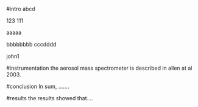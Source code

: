 #intro
abcd


123
111

aaaaa

bbbbbbbb
cccdddd


john1

#instrumentation
the aerosol mass spectrometer is described in allen at al 2003.


#conclusion
In sum, .......

#results
the results showed that....

